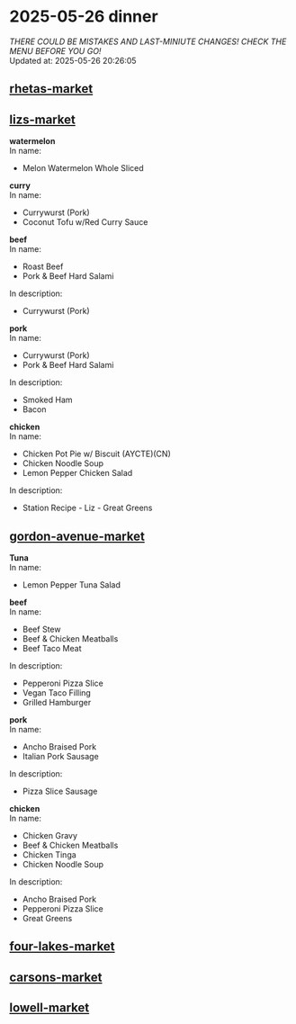 # 2025-05-26 dinner  
*THERE COULD BE MISTAKES AND LAST-MINIUTE CHANGES! CHECK THE MENU BEFORE YOU GO!*  
Updated at: 2025-05-26 20:26:05  
## [rhetas-market](https://wisc-housingdining.nutrislice.com/menu/rhetas-market/dinner/2025-05-26)  
## [lizs-market](https://wisc-housingdining.nutrislice.com/menu/lizs-market/dinner/2025-05-26)  
**watermelon**  
In name:   
 - Melon Watermelon Whole Sliced  
  
**curry**  
In name:   
 - Currywurst (Pork)  
 - Coconut Tofu w/Red Curry Sauce  
  
**beef**  
In name:   
 - Roast Beef  
 - Pork & Beef Hard Salami  
  
In description:   
 - Currywurst (Pork)  
  
**pork**  
In name:   
 - Currywurst (Pork)  
 - Pork & Beef Hard Salami  
  
In description:   
 - Smoked Ham  
 - Bacon  
  
**chicken**  
In name:   
 - Chicken Pot Pie w/ Biscuit (AYCTE)(CN)  
 - Chicken Noodle Soup  
 - Lemon Pepper Chicken Salad  
  
In description:   
 - Station Recipe - Liz - Great Greens  
  
## [gordon-avenue-market](https://wisc-housingdining.nutrislice.com/menu/gordon-avenue-market/dinner/2025-05-26)  
**Tuna**  
In name:   
 - Lemon Pepper Tuna Salad  
  
**beef**  
In name:   
 - Beef Stew  
 - Beef & Chicken Meatballs  
 - Beef Taco Meat  
  
In description:   
 - Pepperoni Pizza Slice  
 - Vegan Taco Filling  
 - Grilled Hamburger  
  
**pork**  
In name:   
 - Ancho Braised Pork  
 - Italian Pork Sausage  
  
In description:   
 - Pizza Slice Sausage  
  
**chicken**  
In name:   
 - Chicken Gravy  
 - Beef & Chicken Meatballs  
 - Chicken Tinga  
 - Chicken Noodle Soup  
  
In description:   
 - Ancho Braised Pork  
 - Pepperoni Pizza Slice  
 - Great Greens  
  
## [four-lakes-market](https://wisc-housingdining.nutrislice.com/menu/four-lakes-market/dinner/2025-05-26)  
## [carsons-market](https://wisc-housingdining.nutrislice.com/menu/carsons-market/dinner/2025-05-26)  
## [lowell-market](https://wisc-housingdining.nutrislice.com/menu/lowell-market/dinner/2025-05-26)  
  
